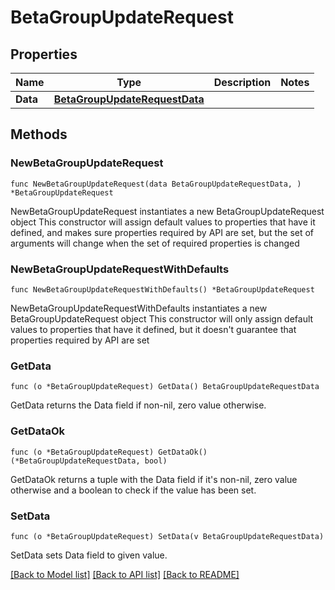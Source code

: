 # BetaGroupUpdateRequest

## Properties

Name | Type | Description | Notes
------------ | ------------- | ------------- | -------------
**Data** | [**BetaGroupUpdateRequestData**](BetaGroupUpdateRequest_data.md) |  | 

## Methods

### NewBetaGroupUpdateRequest

`func NewBetaGroupUpdateRequest(data BetaGroupUpdateRequestData, ) *BetaGroupUpdateRequest`

NewBetaGroupUpdateRequest instantiates a new BetaGroupUpdateRequest object
This constructor will assign default values to properties that have it defined,
and makes sure properties required by API are set, but the set of arguments
will change when the set of required properties is changed

### NewBetaGroupUpdateRequestWithDefaults

`func NewBetaGroupUpdateRequestWithDefaults() *BetaGroupUpdateRequest`

NewBetaGroupUpdateRequestWithDefaults instantiates a new BetaGroupUpdateRequest object
This constructor will only assign default values to properties that have it defined,
but it doesn't guarantee that properties required by API are set

### GetData

`func (o *BetaGroupUpdateRequest) GetData() BetaGroupUpdateRequestData`

GetData returns the Data field if non-nil, zero value otherwise.

### GetDataOk

`func (o *BetaGroupUpdateRequest) GetDataOk() (*BetaGroupUpdateRequestData, bool)`

GetDataOk returns a tuple with the Data field if it's non-nil, zero value otherwise
and a boolean to check if the value has been set.

### SetData

`func (o *BetaGroupUpdateRequest) SetData(v BetaGroupUpdateRequestData)`

SetData sets Data field to given value.



[[Back to Model list]](../README.md#documentation-for-models) [[Back to API list]](../README.md#documentation-for-api-endpoints) [[Back to README]](../README.md)


